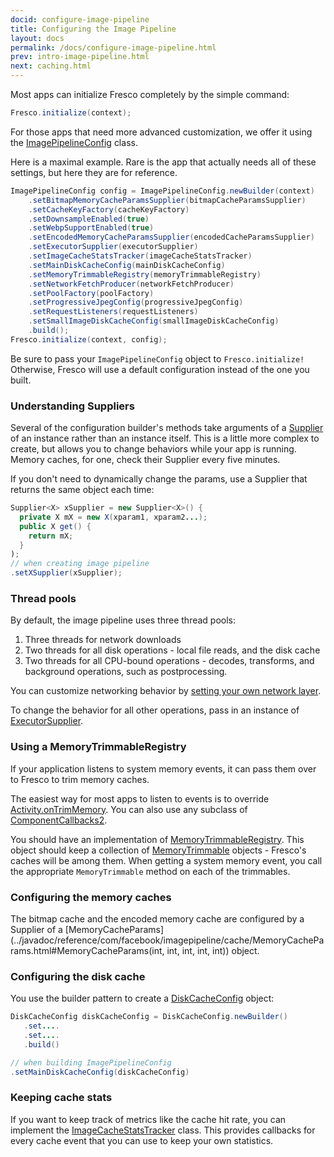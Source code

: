 ```yaml
---
docid: configure-image-pipeline
title: Configuring the Image Pipeline
layout: docs
permalink: /docs/configure-image-pipeline.html
prev: intro-image-pipeline.html
next: caching.html
---
```


Most apps can initialize Fresco completely by the simple command:

```java
Fresco.initialize(context);
```

For those apps that need more advanced customization, we offer it using the [ImagePipelineConfig](../javadoc/reference/com/facebook/imagepipeline/core/ImagePipelineConfig.html) class.

Here is a maximal example. Rare is the app that actually needs all of these settings, but here they are for reference.


```java
ImagePipelineConfig config = ImagePipelineConfig.newBuilder(context)
    .setBitmapMemoryCacheParamsSupplier(bitmapCacheParamsSupplier)
    .setCacheKeyFactory(cacheKeyFactory)
    .setDownsampleEnabled(true)
    .setWebpSupportEnabled(true)
    .setEncodedMemoryCacheParamsSupplier(encodedCacheParamsSupplier)
    .setExecutorSupplier(executorSupplier)
    .setImageCacheStatsTracker(imageCacheStatsTracker)
    .setMainDiskCacheConfig(mainDiskCacheConfig)
    .setMemoryTrimmableRegistry(memoryTrimmableRegistry)
    .setNetworkFetchProducer(networkFetchProducer)
    .setPoolFactory(poolFactory)
    .setProgressiveJpegConfig(progressiveJpegConfig)
    .setRequestListeners(requestListeners)
    .setSmallImageDiskCacheConfig(smallImageDiskCacheConfig)
    .build();
Fresco.initialize(context, config);
```

Be sure to pass your `ImagePipelineConfig` object to `Fresco.initialize!` Otherwise, Fresco will use a default configuration instead of the one you built.

### Understanding Suppliers

Several of the configuration builder's methods take arguments of a [Supplier](../javadoc/reference/com/facebook/common/internal/Supplier.html) of an instance rather than an instance itself. This is a little more complex to create, but allows you to change behaviors while your app is running. Memory caches, for one, check their Supplier every five minutes.

If you don't need to dynamically change the params, use a Supplier that returns the same object each time:

```java
Supplier<X> xSupplier = new Supplier<X>() {
  private X mX = new X(xparam1, xparam2...);
  public X get() {
    return mX;
  }
);
// when creating image pipeline
.setXSupplier(xSupplier);
```

### Thread pools

By default, the image pipeline uses three thread pools:

1. Three threads for network downloads
2. Two threads for all disk operations - local file reads, and the disk cache
3. Two threads for all CPU-bound operations - decodes, transforms, and background operations, such as postprocessing.

You can customize networking behavior by [setting your own network layer](using-other-network-layers.html).

To change the behavior for all other operations, pass in an instance of [ExecutorSupplier](../javadoc/reference/com/facebook/imagepipeline/core/ExecutorSupplier.html).

### Using a MemoryTrimmableRegistry

If your application listens to system memory events, it can pass them over to Fresco to trim memory caches.

The easiest way for most apps to listen to events is to override [Activity.onTrimMemory](http://developer.android.com/reference/android/app/Activity.html#onTrimMemory(int)). You can also use any subclass of [ComponentCallbacks2](http://developer.android.com/reference/android/content/ComponentCallbacks2.html).

You should have an implementation of [MemoryTrimmableRegistry](http://frescolib.org/javadoc/reference/com/facebook/common/memory/MemoryTrimmableRegistry.html). This object should keep a collection of [MemoryTrimmable](http://frescolib.org/javadoc/reference/com/facebook/common/memory/MemoryTrimmable.html) objects - Fresco's caches will be among them. When getting a system memory event, you call the appropriate `MemoryTrimmable` method on each of the trimmables.

### Configuring the memory caches

The bitmap cache and the encoded memory cache are configured by a Supplier of a [MemoryCacheParams](../javadoc/reference/com/facebook/imagepipeline/cache/MemoryCacheParams.html#MemoryCacheParams\(int, int, int, int, int\)) object.

### Configuring the disk cache

You use the builder pattern to create a [DiskCacheConfig](../javadoc/reference/com/facebook/cache/disk/DiskCacheConfig.Builder.html) object:

```java
DiskCacheConfig diskCacheConfig = DiskCacheConfig.newBuilder()
   .set....
   .set....
   .build()

// when building ImagePipelineConfig
.setMainDiskCacheConfig(diskCacheConfig)
```

### Keeping cache stats

If you want to keep track of metrics like the cache hit rate, you can implement the [ImageCacheStatsTracker](../javadoc/reference/com/facebook/imagepipeline/cache/ImageCacheStatsTracker.html) class. This provides callbacks for every cache event that you can use to keep your own statistics.
